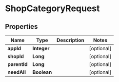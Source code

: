 

# ShopCategoryRequest


## Properties

Name | Type | Description | Notes
------------ | ------------- | ------------- | -------------
**appId** | **Integer** |  |  [optional]
**shopId** | **Long** |  |  [optional]
**parentId** | **Long** |  |  [optional]
**needAll** | **Boolean** |  |  [optional]



